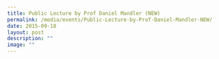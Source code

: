 ```yaml
---
title: Public Lecture by Prof Daniel Mandler (NEW)
permalink: /media/events/Public-Lecture-by-Prof-Daniel-Mandler-NEW/
date: 2015-09-18
layout: post
description: ""
image: ""
---
```

